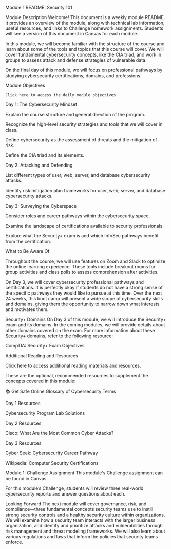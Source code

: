 Module 1 README: Security 101

Module Description
Welcome! This document is a weekly module README. It provides an overview of the module, along with technical lab information, useful resources, and links to Challenge homework assignments. Students will see a version of this document in Canvas for each module.


In this module, we will become familiar with the structure of the course and learn about some of the tools and topics that this course will cover. We will cover fundamental cybersecurity concepts, like the CIA triad, and work in groups to assess attack and defense strategies of vulnerable data.


On the final day of this module, we will focus on professional pathways by studying cybersecurity certifications, domains, and professions.



Module Objectives

    Click here to access the daily module objectives.
  


Day 1: The Cybersecurity Mindset


Explain the course structure and general direction of the program.


Recognize the high-level security strategies and tools that we will cover in class.


Define cybersecurity as the assessment of threats and the mitigation of risk.


Define the CIA triad and its elements.




Day 2: Attacking and Defending


List different types of user, web, server, and database cybersecurity attacks.


Identify risk mitigation plan frameworks for user, web, server, and database cybersecurity attacks.




Day 3: Surveying the Cyberspace


Consider roles and career pathways within the cybersecurity space.


Examine the landscape of certifications available to security professionals.


Explore what the Security+ exam is and which InfoSec pathways benefit from the certification.






What to Be Aware Of


Throughout the course, we will use features on Zoom and Slack to optimize the online learning experience. These tools include breakout rooms for group activities and class polls to assess comprehension after activities.


On Day 3, we will cover cybersecurity professional pathways and certifications. It is perfectly okay if students do not have a strong sense of the specific pathways they would like to pursue at this time. Over the next 24 weeks, this boot camp will present a wide scope of cybersecurity skills and domains, giving them the opportunity to narrow down what interests and motivates them.



Security+ Domains
On Day 3 of this module, we will introduce the Security+ exam and its domains. In the coming modules, we will provide details about other domains covered on the exam.
For more information about these Security+ domains, refer to the following resource:

CompTIA: Security+ Exam Objectives


Additional Reading and Resources
 
 Click here to access additional reading materials and resources. 

These are the optional, recommended resources to supplement the concepts covered in this module:


📚 Get Safe Online Glossary of Cybersecurity Terms 


Day 1 Resources

Cybersecurity Program Lab Solutions



Day 2 Resources

Cisco: What Are the Most Common Cyber Attacks?



Day 3 Resources


Cyber Seek: Cybersecurity Career Pathway


Wikipedia: Computer Security Certifications







Module 1: Challenge Assignment
This module's Challenge assignment can be found in Canvas.

For this module’s Challenge, students will review three real-world cybersecurity reports and answer questions about each.


Looking Forward
The next module will cover governance, risk, and compliance—three fundamental concepts security teams use to instill strong security controls and a healthy security culture within organizations.
We will examine how a security team interacts with the larger business organization, and identify and prioritize attacks and vulnerabilities through risk management and threat modeling frameworks. We will also learn about various regulations and laws that inform the policies that security teams enforce.
